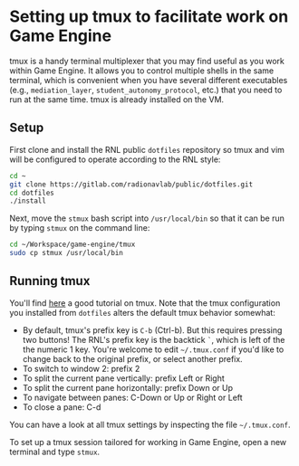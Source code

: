 # Setting up tmux to facilitate work on Game Engine

tmux is a handy terminal multiplexer that you may find useful as you work within
Game Engine.  It allows you to control multiple shells in the same terminal,
which is convenient when you have several different executables (e.g.,
`mediation_layer`, `student_autonomy_protocol`, etc.) that you need to run at
the same time.  tmux is already installed on the VM. 

## Setup

First clone and install the RNL public `dotfiles` repository so tmux and vim
will be configured to operate according to the RNL style:
```bash
cd ~
git clone https://gitlab.com/radionavlab/public/dotfiles.git
cd dotfiles
./install
```

Next, move the `stmux` bash script into `/usr/local/bin` so that it can be run
by typing `stmux` on the command line:
```bash
cd ~/Workspace/game-engine/tmux
sudo cp stmux /usr/local/bin
```

## Running tmux

You'll find
[here](https://www.hamvocke.com/blog/a-quick-and-easy-guide-to-tmux/) a good
tutorial on tmux. Note that the tmux configuration you installed from `dotfiles`
alters the default tmux behavior somewhat:

- By default, tmux's prefix key is `C-b` (Ctrl-b).  But this requires pressing
  two buttons!  The RNL's prefix key is the backtick `` ` ``, which is left of the
  the numeric 1 key.  You're welcome to edit `~/.tmux.conf` if you'd like to
  change back to the original prefix, or select another prefix.
- To switch to window 2: prefix 2
- To split the current pane vertically: prefix Left or Right
- To split the current pane horizontally: prefix Down or Up
- To navigate between panes: C-Down or Up or Right or Left
- To close a pane: C-d

You can have a look at all tmux settings by inspecting the file `~/.tmux.conf`.

To set up a tmux session tailored for working in Game Engine, open a new
terminal and type `stmux`.

